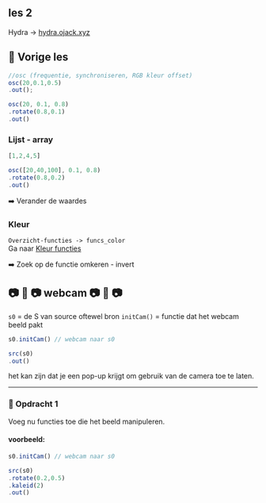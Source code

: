 
## les 2
Hydra -> [hydra.ojack.xyz](https://hydra.ojack.xyz)


## :crystal_ball: Vorige les


```javascript
//osc (frequentie, synchroniseren, RGB kleur offset)
osc(20,0.1,0.5)
.out();
```

```javascript
osc(20, 0.1, 0.8)
.rotate(0.8,0.1)
.out()
```


### Lijst - array

```javascript
[1,2,4,5]
```

```javascript
osc([20,40,100], 0.1, 0.8)
.rotate(0.8,0.2)
.out()
```

:arrow_right: Verander de waardes


### Kleur

`Overzicht-functies -> funcs_color`  
Ga naar [Kleur functies](../overzicht-functies/funcs_color.md)

:arrow_right: Zoek op de functie omkeren - invert


## :camera: :movie_camera: :camera: webcam :camera: :movie_camera: :camera:

`s0` = de S van source oftewel bron
`initCam()` = functie dat het webcam beeld pakt


```javascript
s0.initCam() // webcam naar s0

src(s0)
.out()
```
het kan zijn dat je een pop-up krijgt om gebruik van de camera toe te laten.



---
### :dart: Opdracht 1

Voeg nu functies toe die het beeld manipuleren.

#### voorbeeld:

```javascript
s0.initCam() // webcam naar s0

src(s0)
.rotate(0.2,0.5)
.kaleid(2)
.out()
```
